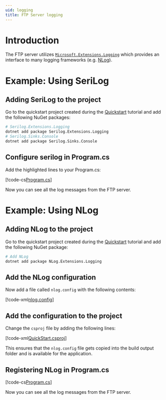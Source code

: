 ```yaml
---
uid: logging
title: FTP Server logging
---
```


# Introduction

The FTP server utilizes [`Microsoft.Extensions.Logging`](https://docs.microsoft.com/aspnet/core/fundamentals/logging) which provides an interface to many logging frameworks (e.g. [NLog](https://github.com/NLog/NLog/wiki)).

# Example: Using SeriLog

## Adding SeriLog to the project

Go to the quickstart project created during the [Quickstart](xref:quickstart.md) tutorial and add the following NuGet packages:

```bash
# Serilog.Extensions.Logging
dotnet add package Serilog.Extensions.Logging
# Serilog.Sinks.Console
dotnet add package Serilog.Sinks.Console
```

## Configure serilog in Program.cs

Add the highlighted lines to your Program.cs:

[!code-cs[Program.cs](../code-snippets/logging-serilog/Program.cs?highlight=9-10,17-23,27-29 "The FTP server")]

Now you can see all the log messages from the FTP server.

# Example: Using NLog

## Adding NLog to the project

Go to the quickstart project created during the [Quickstart](xref:quickstart.md) tutorial and add the following NuGet package:

```bash
# Add NLog
dotnet add package NLog.Extensions.Logging
```

## Add the NLog configuration

Now add a file called `nlog.config` with the following contents:

[!code-xml[nlog.config](../code-snippets/logging-nlog/nlog.config "NLog configuration")]

## Add the configuration to the project

Change the `csproj` file by adding the following lines:

[!code-xml[QuickStart.csproj](../code-snippets/logging-nlog/QuickStart.csproj?highlight=13-18 "Project file")]

This ensures that the `nlog.config` file gets copied into the build output folder and is available for the application.

## Registering NLog in Program.cs

[!code-cs[Program.cs](../code-snippets/logging-nlog/Program.cs?highlight=8-10,21-23,41-46 "The FTP server")]

Now you can see all the log messages from the FTP server.
